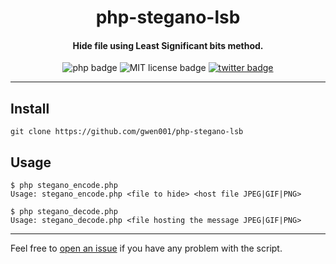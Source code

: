 <h1 align="center">php-stegano-lsb</h1>

<h4 align="center">Hide file using Least Significant bits method.</h4>

<p align="center">
    <img src="https://img.shields.io/badge/php-%3E=5.5-blue" alt="php badge">
    <img src="https://img.shields.io/badge/license-MIT-green" alt="MIT license badge">
    <a href="https://twitter.com/intent/tweet?text=https%3a%2f%2fgithub.com%2fgwen001%2fphp-stegano-lsb%2f" target="_blank"><img src="https://img.shields.io/twitter/url?style=social&url=https%3A%2F%2Fgithub.com%2Fgwen001%2Fphp-stegano-lsb" alt="twitter badge"></a>
</p>

<!-- <p align="center">
    <img src="https://img.shields.io/github/stars/gwen001/php-stegano-lsb?style=social" alt="github stars badge">
    <img src="https://img.shields.io/github/watchers/gwen001/php-stegano-lsb?style=social" alt="github watchers badge">
    <img src="https://img.shields.io/github/forks/gwen001/php-stegano-lsb?style=social" alt="github forks badge">
</p> -->

---

## Install

```
git clone https://github.com/gwen001/php-stegano-lsb
```

## Usage

```
$ php stegano_encode.php
Usage: stegano_encode.php <file to hide> <host file JPEG|GIF|PNG>
```

```
$ php stegano_decode.php
Usage: stegano_decode.php <file hosting the message JPEG|GIF|PNG>
```

---

Feel free to [open an issue](/../../issues/) if you have any problem with the script.  

